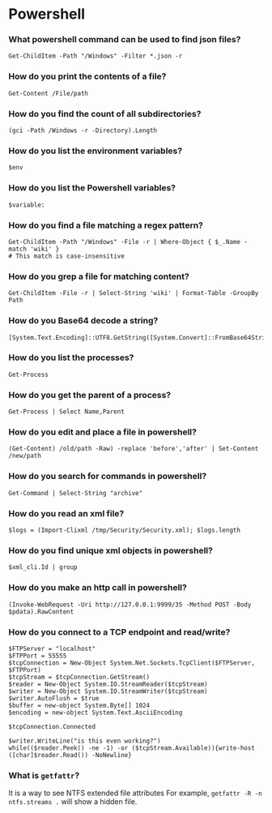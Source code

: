 # Powershell

### What powershell command can be used to find json files?
```
Get-ChildItem -Path "/Windows" -Filter *.json -r
```

### How do you print the contents of a file?
```
Get-Content /File/path
```

### How do you find the count of all subdirectories?
```
(gci -Path /Windows -r -Directory).Length
```

### How do you list the environment variables?
```
$env
```

### How do you list the Powershell variables?
```
$variable:
```

### How do you find a file matching a regex pattern?
```
Get-ChildItem -Path "/Windows" -File -r | Where-Object { $_.Name -match 'wiki' }
# This match is case-insensitive
```

### How do you grep a file for matching content?
```
Get-ChildItem -File -r | Select-String 'wiki' | Format-Table -GroupBy Path
```

### How do you Base64 decode a string?
```
[System.Text.Encoding]::UTF8.GetString([System.Convert]::FromBase64String(<string>))
```

### How do you list the processes?
```
Get-Process
```

### How do you get the parent of a process?
```
Get-Process | Select Name,Parent
```

### How do you edit and place a file in powershell?
```
(Get-Content) /old/path -Raw) -replace 'before','after' | Set-Content /new/path
```

### How do you search for commands in powershell?
```
Get-Command | Select-String "archive"
```

### How do you read an xml file?
```
$logs = (Import-Clixml /tmp/Security/Security.xml); $logs.length
```

### How do you find unique xml objects in powershell?
```
$xml_cli.Id | group
```

### How do you make an http call in powershell?
```
(Invoke-WebRequest -Uri http://127.0.0.1:9999/35 -Method POST -Body $pdata).RawContent
```

### How do you connect to a TCP endpoint and read/write? 
```
$FTPServer = "localhost"                                                                                                                  
$FTPPort = 55555                                                                                                                          
$tcpConnection = New-Object System.Net.Sockets.TcpClient($FTPServer, $FTPPort)                                                            
$tcpStream = $tcpConnection.GetStream()                                                                                                   
$reader = New-Object System.IO.StreamReader($tcpStream)                                                                                   
$writer = New-Object System.IO.StreamWriter($tcpStream)                                                                                   
$writer.AutoFlush = $true                                                                                                                 
$buffer = new-object System.Byte[] 1024                                                                                                   
$encoding = new-object System.Text.AsciiEncoding                                                                                          
                                                          
$tcpConnection.Connected                                                      

$writer.WriteLine("is this even working?")                                                                                                                       
while(($reader.Peek() -ne -1) -or ($tcpStream.Available)){write-host ([char]$reader.Read()) -NoNewline}
```

### What is `getfattr`?
It is a way to see NTFS extended file attributes
For example, `getfattr -R -n ntfs.streams .` will show a hidden file.

